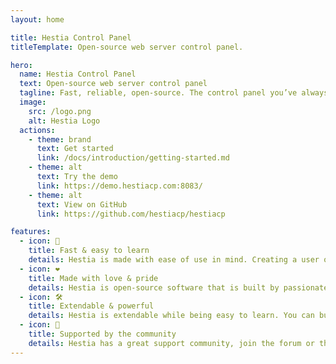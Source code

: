 ```yaml
---
layout: home

title: Hestia Control Panel
titleTemplate: Open-source web server control panel.

hero:
  name: Hestia Control Panel
  text: Open-source web server control panel
  tagline: Fast, reliable, open-source. The control panel you’ve always wanted is just a command away.
  image:
    src: /logo.png
    alt: Hestia Logo
  actions:
    - theme: brand
      text: Get started
      link: /docs/introduction/getting-started.md
    - theme: alt
      text: Try the demo
      link: https://demo.hestiacp.com:8083/
    - theme: alt
      text: View on GitHub
      link: https://github.com/hestiacp/hestiacp

features:
  - icon: 🚀
    title: Fast & easy to learn
    details: Hestia is made with ease of use in mind. Creating a user or a website is as easy as clicking a button and filling up a couple of fields, while advanced features are easily accessible.
  - icon: ❤️
    title: Made with love & pride
    details: Hestia is open-source software that is built by passionate people from around the world. This means that the code is reviewed by multiple people and that anybody can contribute to it!
  - icon: 🛠️
    title: Extendable & powerful
    details: Hestia is extendable while being easy to learn. You can build your own themes, web templates, quick install applications and can interact with it using third party software via its API.
  - icon: 🤝
    title: Supported by the community
    details: Hestia has a great support community, join the forum or the Discord server! To keep the project running, we rely on donations, which can be done via PayPal or cryptocurrency.
---
```

